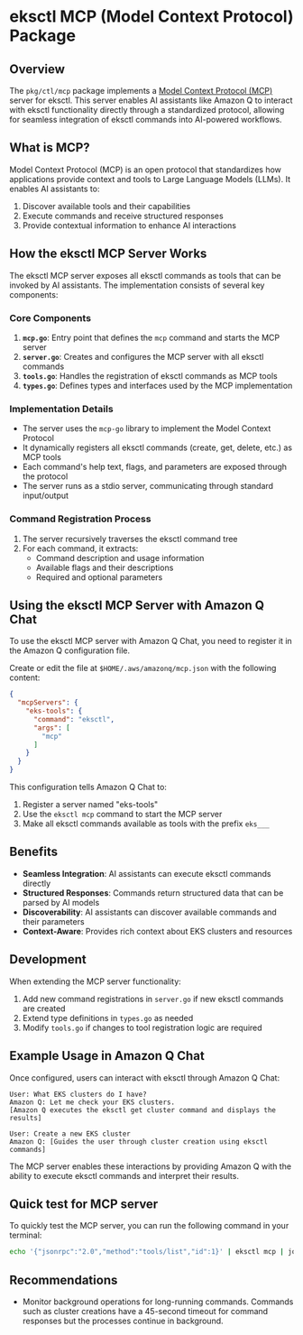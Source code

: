 # eksctl MCP (Model Context Protocol) Package

## Overview

The `pkg/ctl/mcp` package implements a [Model Context Protocol (MCP)](https://github.com/mark3labs/mcp) server for eksctl. This server enables AI assistants like Amazon Q to interact with eksctl functionality directly through a standardized protocol, allowing for seamless integration of eksctl commands into AI-powered workflows.

## What is MCP?

Model Context Protocol (MCP) is an open protocol that standardizes how applications provide context and tools to Large Language Models (LLMs). It enables AI assistants to:

1. Discover available tools and their capabilities
2. Execute commands and receive structured responses
3. Provide contextual information to enhance AI interactions

## How the eksctl MCP Server Works

The eksctl MCP server exposes all eksctl commands as tools that can be invoked by AI assistants. The implementation consists of several key components:

### Core Components

1. **`mcp.go`**: Entry point that defines the `mcp` command and starts the MCP server
2. **`server.go`**: Creates and configures the MCP server with all eksctl commands
3. **`tools.go`**: Handles the registration of eksctl commands as MCP tools
4. **`types.go`**: Defines types and interfaces used by the MCP implementation

### Implementation Details

- The server uses the `mcp-go` library to implement the Model Context Protocol
- It dynamically registers all eksctl commands (create, get, delete, etc.) as MCP tools
- Each command's help text, flags, and parameters are exposed through the protocol
- The server runs as a stdio server, communicating through standard input/output

### Command Registration Process

1. The server recursively traverses the eksctl command tree
2. For each command, it extracts:
   - Command description and usage information
   - Available flags and their descriptions
   - Required and optional parameters

## Using the eksctl MCP Server with Amazon Q Chat

To use the eksctl MCP server with Amazon Q Chat, you need to register it in the Amazon Q configuration file.

Create or edit the file at `$HOME/.aws/amazonq/mcp.json` with the following content:

```json
{
  "mcpServers": {
    "eks-tools": {
      "command": "eksctl",
      "args": [
        "mcp"
      ]
    }
  }
}
```

This configuration tells Amazon Q Chat to:
1. Register a server named "eks-tools"
2. Use the `eksctl mcp` command to start the MCP server
3. Make all eksctl commands available as tools with the prefix `eks___`

## Benefits

- **Seamless Integration**: AI assistants can execute eksctl commands directly
- **Structured Responses**: Commands return structured data that can be parsed by AI models
- **Discoverability**: AI assistants can discover available commands and their parameters
- **Context-Aware**: Provides rich context about EKS clusters and resources

## Development

When extending the MCP server functionality:

1. Add new command registrations in `server.go` if new eksctl commands are created
2. Extend type definitions in `types.go` as needed
3. Modify `tools.go` if changes to tool registration logic are required

## Example Usage in Amazon Q Chat

Once configured, users can interact with eksctl through Amazon Q Chat:

```
User: What EKS clusters do I have?
Amazon Q: Let me check your EKS clusters.
[Amazon Q executes the eksctl get cluster command and displays the results]

User: Create a new EKS cluster
Amazon Q: [Guides the user through cluster creation using eksctl commands]
```

The MCP server enables these interactions by providing Amazon Q with the ability to execute eksctl commands and interpret their results.

## Quick test for MCP server
To quickly test the MCP server, you can run the following command in your terminal:

```bash
echo '{"jsonrpc":"2.0","method":"tools/list","id":1}' | eksctl mcp | jq
```

## Recommendations
- Monitor background operations for long-running commands. Commands such as cluster creations have a 45-second timeout for command responses but the processes continue in background.
